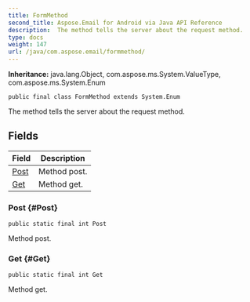 ```yaml
---
title: FormMethod
second_title: Aspose.Email for Android via Java API Reference
description:  The method tells the server about the request method.
type: docs
weight: 147
url: /java/com.aspose.email/formmethod/
---
```

**Inheritance:**
java.lang.Object, com.aspose.ms.System.ValueType, com.aspose.ms.System.Enum
```
public final class FormMethod extends System.Enum
```

The method tells the server about the request method.
## Fields

| Field | Description |
| --- | --- |
| [Post](#Post) | Method post. |
| [Get](#Get) | Method get. |
### Post {#Post}
```
public static final int Post
```


Method post.

### Get {#Get}
```
public static final int Get
```


Method get.


